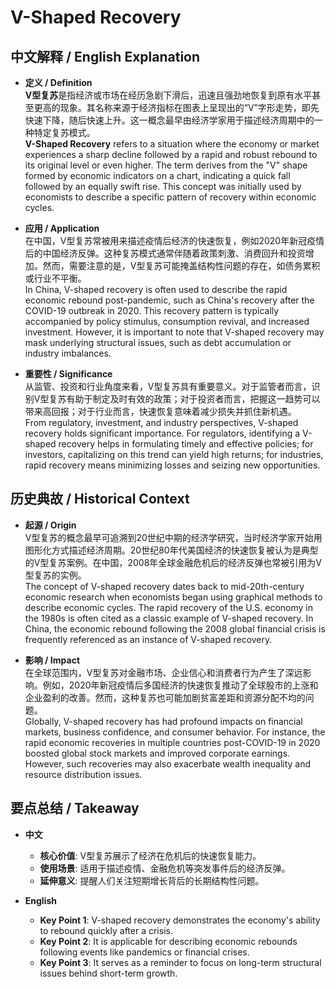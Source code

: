 # V-Shaped Recovery

## 中文解释 / English Explanation

* **定义 / Definition**  
  **V型复苏**是指经济或市场在经历急剧下滑后，迅速且强劲地恢复到原有水平甚至更高的现象。其名称来源于经济指标在图表上呈现出的“V”字形走势，即先快速下降，随后快速上升。这一概念最早由经济学家用于描述经济周期中的一种特定复苏模式。  
  **V-Shaped Recovery** refers to a situation where the economy or market experiences a sharp decline followed by a rapid and robust rebound to its original level or even higher. The term derives from the "V" shape formed by economic indicators on a chart, indicating a quick fall followed by an equally swift rise. This concept was initially used by economists to describe a specific pattern of recovery within economic cycles.

* **应用 / Application**  
  在中国，V型复苏常被用来描述疫情后经济的快速恢复，例如2020年新冠疫情后的中国经济反弹。这种复苏模式通常伴随着政策刺激、消费回升和投资增加。然而，需要注意的是，V型复苏可能掩盖结构性问题的存在，如债务累积或行业不平衡。  
  In China, V-shaped recovery is often used to describe the rapid economic rebound post-pandemic, such as China's recovery after the COVID-19 outbreak in 2020. This recovery pattern is typically accompanied by policy stimulus, consumption revival, and increased investment. However, it is important to note that V-shaped recovery may mask underlying structural issues, such as debt accumulation or industry imbalances.

* **重要性 / Significance**  
  从监管、投资和行业角度来看，V型复苏具有重要意义。对于监管者而言，识别V型复苏有助于制定及时有效的政策；对于投资者而言，把握这一趋势可以带来高回报；对于行业而言，快速恢复意味着减少损失并抓住新机遇。  
  From regulatory, investment, and industry perspectives, V-shaped recovery holds significant importance. For regulators, identifying a V-shaped recovery helps in formulating timely and effective policies; for investors, capitalizing on this trend can yield high returns; for industries, rapid recovery means minimizing losses and seizing new opportunities.

## 历史典故 / Historical Context

* **起源 / Origin**  
  V型复苏的概念最早可追溯到20世纪中期的经济学研究，当时经济学家开始用图形化方式描述经济周期。20世纪80年代美国经济的快速恢复被认为是典型的V型复苏案例。在中国，2008年全球金融危机后的经济反弹也常被引用为V型复苏的实例。  
  The concept of V-shaped recovery dates back to mid-20th-century economic research when economists began using graphical methods to describe economic cycles. The rapid recovery of the U.S. economy in the 1980s is often cited as a classic example of V-shaped recovery. In China, the economic rebound following the 2008 global financial crisis is frequently referenced as an instance of V-shaped recovery.

* **影响 / Impact**  
  在全球范围内，V型复苏对金融市场、企业信心和消费者行为产生了深远影响。例如，2020年新冠疫情后多国经济的快速恢复推动了全球股市的上涨和企业盈利的改善。然而，这种复苏也可能加剧贫富差距和资源分配不均的问题。  
  Globally, V-shaped recovery has had profound impacts on financial markets, business confidence, and consumer behavior. For instance, the rapid economic recoveries in multiple countries post-COVID-19 in 2020 boosted global stock markets and improved corporate earnings. However, such recoveries may also exacerbate wealth inequality and resource distribution issues.

## 要点总结 / Takeaway

* **中文**  
  - **核心价值**: V型复苏展示了经济在危机后的快速恢复能力。  
  - **使用场景**: 适用于描述疫情、金融危机等突发事件后的经济反弹。  
  - **延伸意义**: 提醒人们关注短期增长背后的长期结构性问题。

* **English**  
  - **Key Point 1**: V-shaped recovery demonstrates the economy's ability to rebound quickly after a crisis.  
  - **Key Point 2**: It is applicable for describing economic rebounds following events like pandemics or financial crises.  
  - **Key Point 3**: It serves as a reminder to focus on long-term structural issues behind short-term growth.